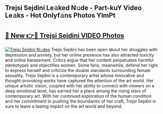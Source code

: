 ## Trejsi Sejdini Le𝚊ked N𝚞de - Part-kuY Video Le𝚊ks - Hot Onlyf𝚊ns Photos YImPt

# <h2><a href="http://ab2121.deff.icu/?id=Trejsi+Sejdini">🔗 New 👉🔴 Trejsi Sejdini VIDEO Photos</a></h2>

[![Trejsi Sejdini N𝚞des](https://i.imgur.com/rIISA9y.gif)](http://ab2121.deff.icu/?id=Trejsi+Sejdini)
Trejsi Sejdini has been open about her struggles with depression and anxiety, but her online presence has also attracted toxicity and online harassment. Critics argue that her content perpetuates harmful stereotypes and objectifies women. Some fans, meanwhile, defend her right to express herself and criticize the double standards surrounding female sexuality. Trejsi Sejdini is a contemporary artist whose innovative and thought-provoking works have captured the attention of the art world. Her unique artistic vision, coupled with her ability to connect with viewers on a deep emotional level, has earned her a place among the rising stars of contemporary art. With her continued exploration of the human condition and her commitment to pushing the boundaries of her craft, Trejsi Sejdini is sure to leave a lasting impact on the art world and beyond.
